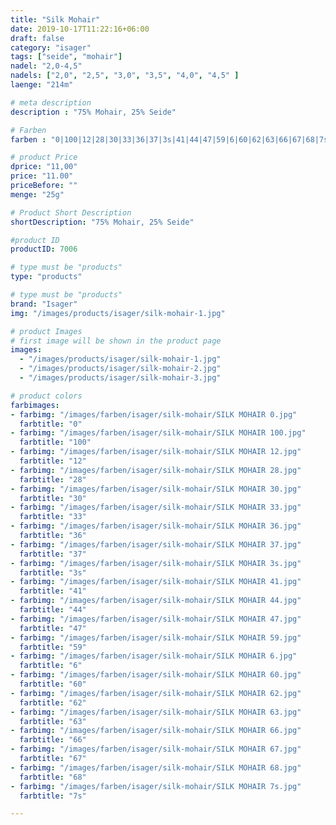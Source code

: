 ```yaml
---
title: "Silk Mohair"
date: 2019-10-17T11:22:16+06:00
draft: false
category: "isager"
tags: ["seide", "mohair"]
nadel: "2,0-4,5"
nadels: ["2,0", "2,5", "3,0", "3,5", "4,0", "4,5" ] 
laenge: "214m"

# meta description
description : "75% Mohair, 25% Seide"

# Farben
farben : "0|100|12|28|30|33|36|37|3s|41|44|47|59|6|60|62|63|66|67|68|7s"

# product Price
dprice: "11,00"
price: "11.00"
priceBefore: ""
menge: "25g"

# Product Short Description
shortDescription: "75% Mohair, 25% Seide"

#product ID
productID: 7006

# type must be "products"
type: "products"

# type must be "products"
brand: "Isager"
img: "/images/products/isager/silk-mohair-1.jpg"   

# product Images
# first image will be shown in the product page
images:
  - "/images/products/isager/silk-mohair-1.jpg"
  - "/images/products/isager/silk-mohair-2.jpg"
  - "/images/products/isager/silk-mohair-3.jpg"

# product colors
farbimages:
- farbimg: "/images/farben/isager/silk-mohair/SILK MOHAIR 0.jpg"	
  farbtitle: "0"
- farbimg: "/images/farben/isager/silk-mohair/SILK MOHAIR 100.jpg"	
  farbtitle: "100"
- farbimg: "/images/farben/isager/silk-mohair/SILK MOHAIR 12.jpg"	
  farbtitle: "12"
- farbimg: "/images/farben/isager/silk-mohair/SILK MOHAIR 28.jpg"	
  farbtitle: "28"
- farbimg: "/images/farben/isager/silk-mohair/SILK MOHAIR 30.jpg"	
  farbtitle: "30"
- farbimg: "/images/farben/isager/silk-mohair/SILK MOHAIR 33.jpg"	
  farbtitle: "33"
- farbimg: "/images/farben/isager/silk-mohair/SILK MOHAIR 36.jpg"	
  farbtitle: "36"
- farbimg: "/images/farben/isager/silk-mohair/SILK MOHAIR 37.jpg"	
  farbtitle: "37"
- farbimg: "/images/farben/isager/silk-mohair/SILK MOHAIR 3s.jpg"	
  farbtitle: "3s"
- farbimg: "/images/farben/isager/silk-mohair/SILK MOHAIR 41.jpg"	
  farbtitle: "41"
- farbimg: "/images/farben/isager/silk-mohair/SILK MOHAIR 44.jpg"	
  farbtitle: "44"
- farbimg: "/images/farben/isager/silk-mohair/SILK MOHAIR 47.jpg"	
  farbtitle: "47"
- farbimg: "/images/farben/isager/silk-mohair/SILK MOHAIR 59.jpg"	
  farbtitle: "59"
- farbimg: "/images/farben/isager/silk-mohair/SILK MOHAIR 6.jpg"	
  farbtitle: "6"
- farbimg: "/images/farben/isager/silk-mohair/SILK MOHAIR 60.jpg"	
  farbtitle: "60"
- farbimg: "/images/farben/isager/silk-mohair/SILK MOHAIR 62.jpg"	
  farbtitle: "62"
- farbimg: "/images/farben/isager/silk-mohair/SILK MOHAIR 63.jpg"	
  farbtitle: "63"
- farbimg: "/images/farben/isager/silk-mohair/SILK MOHAIR 66.jpg"	
  farbtitle: "66"
- farbimg: "/images/farben/isager/silk-mohair/SILK MOHAIR 67.jpg"	
  farbtitle: "67"
- farbimg: "/images/farben/isager/silk-mohair/SILK MOHAIR 68.jpg"	
  farbtitle: "68"
- farbimg: "/images/farben/isager/silk-mohair/SILK MOHAIR 7s.jpg"	
  farbtitle: "7s"

---
```



